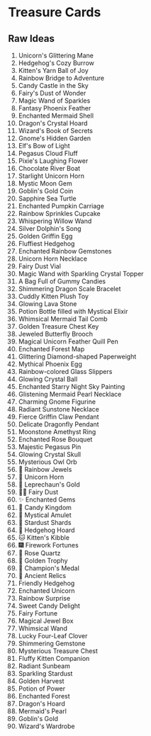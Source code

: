 # Treasure Cards

## Raw Ideas
1. Unicorn's Glittering Mane
2. Hedgehog's Cozy Burrow
3. Kitten's Yarn Ball of Joy
4. Rainbow Bridge to Adventure
5. Candy Castle in the Sky
6. Fairy's Dust of Wonder
7. Magic Wand of Sparkles
8. Fantasy Phoenix Feather
9. Enchanted Mermaid Shell
10. Dragon's Crystal Hoard
11. Wizard's Book of Secrets
12. Gnome's Hidden Garden
13. Elf's Bow of Light
14. Pegasus Cloud Fluff
15. Pixie's Laughing Flower
16. Chocolate River Boat
17. Starlight Unicorn Horn
18. Mystic Moon Gem
19. Goblin's Gold Coin
20. Sapphire Sea Turtle
21. Enchanted Pumpkin Carriage
22. Rainbow Sprinkles Cupcake
23. Whispering Willow Wand
24. Silver Dolphin's Song
25. Golden Griffin Egg
1. Fluffiest Hedgehog
2. Enchanted Rainbow Gemstones
3. Unicorn Horn Necklace
4. Fairy Dust Vial
5. Magic Wand with Sparkling Crystal Topper
6. A Bag Full of Gummy Candies
7. Shimmering Dragon Scale Bracelet
8. Cuddly Kitten Plush Toy
9. Glowing Lava Stone
10. Potion Bottle filled with Mystical Elixir
11. Whimsical Mermaid Tail Comb
12. Golden Treasure Chest Key
13. Jeweled Butterfly Brooch
14. Magical Unicorn Feather Quill Pen
15. Enchanted Forest Map
16. Glittering Diamond-shaped Paperweight
17. Mythical Phoenix Egg
18. Rainbow-colored Glass Slippers
19. Glowing Crystal Ball
20. Enchanted Starry Night Sky Painting
21. Glistening Mermaid Pearl Necklace
22. Charming Gnome Figurine
23. Radiant Sunstone Necklace
24. Fierce Griffin Claw Pendant
25. Delicate Dragonfly Pendant
26. Moonstone Amethyst Ring
27. Enchanted Rose Bouquet
28. Majestic Pegasus Pin
29. Glowing Crystal Skull
30. Mysterious Owl Orb
1. 🌈 Rainbow Jewels
2. 🦄 Unicorn Horn
3. 🐰 Leprechaun's Gold
4. 🧚‍♂️ Fairy Dust
5. ✨ Enchanted Gems
6. 🍭 Candy Kingdom
7. 🔮 Mystical Amulet
8. 💫 Stardust Shards
9. 🐾 Hedgehog Hoard
10. 🐱 Kitten's Kibble
11. 🎆 Firework Fortunes
12. 🌺 Rose Quartz
13. 🥇 Golden Trophy
14. 🏅 Champion's Medal
15. 📜 Ancient Relics
1. Friendly Hedgehog
2. Enchanted Unicorn
3. Rainbow Surprise
4. Sweet Candy Delight
5. Fairy Fortune
6. Magical Jewel Box
7. Whimsical Wand
8. Lucky Four-Leaf Clover
9. Shimmering Gemstone
10. Mysterious Treasure Chest
11. Fluffy Kitten Companion
12. Radiant Sunbeam
13. Sparkling Stardust
14. Golden Harvest
15. Potion of Power
16. Enchanted Forest
17. Dragon's Hoard
18. Mermaid's Pearl
19. Goblin's Gold
20. Wizard's Wardrobe
